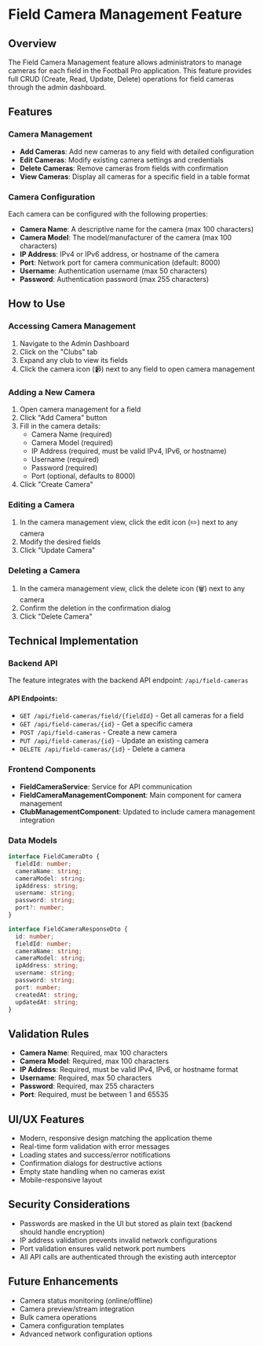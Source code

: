 # Field Camera Management Feature

## Overview
The Field Camera Management feature allows administrators to manage cameras for each field in the Football Pro application. This feature provides full CRUD (Create, Read, Update, Delete) operations for field cameras through the admin dashboard.

## Features

### Camera Management
- **Add Cameras**: Add new cameras to any field with detailed configuration
- **Edit Cameras**: Modify existing camera settings and credentials
- **Delete Cameras**: Remove cameras from fields with confirmation
- **View Cameras**: Display all cameras for a specific field in a table format

### Camera Configuration
Each camera can be configured with the following properties:
- **Camera Name**: A descriptive name for the camera (max 100 characters)
- **Camera Model**: The model/manufacturer of the camera (max 100 characters)
- **IP Address**: IPv4 or IPv6 address, or hostname of the camera
- **Port**: Network port for camera communication (default: 8000)
- **Username**: Authentication username (max 50 characters)
- **Password**: Authentication password (max 255 characters)

## How to Use

### Accessing Camera Management
1. Navigate to the Admin Dashboard
2. Click on the "Clubs" tab
3. Expand any club to view its fields
4. Click the camera icon (📹) next to any field to open camera management

### Adding a New Camera
1. Open camera management for a field
2. Click "Add Camera" button
3. Fill in the camera details:
   - Camera Name (required)
   - Camera Model (required)
   - IP Address (required, must be valid IPv4, IPv6, or hostname)
   - Username (required)
   - Password (required)
   - Port (optional, defaults to 8000)
4. Click "Create Camera"

### Editing a Camera
1. In the camera management view, click the edit icon (✏️) next to any camera
2. Modify the desired fields
3. Click "Update Camera"

### Deleting a Camera
1. In the camera management view, click the delete icon (🗑️) next to any camera
2. Confirm the deletion in the confirmation dialog
3. Click "Delete Camera"

## Technical Implementation

### Backend API
The feature integrates with the backend API endpoint: `/api/field-cameras`

#### API Endpoints:
- `GET /api/field-cameras/field/{fieldId}` - Get all cameras for a field
- `GET /api/field-cameras/{id}` - Get a specific camera
- `POST /api/field-cameras` - Create a new camera
- `PUT /api/field-cameras/{id}` - Update an existing camera
- `DELETE /api/field-cameras/{id}` - Delete a camera

### Frontend Components
- **FieldCameraService**: Service for API communication
- **FieldCameraManagementComponent**: Main component for camera management
- **ClubManagementComponent**: Updated to include camera management integration

### Data Models
```typescript
interface FieldCameraDto {
  fieldId: number;
  cameraName: string;
  cameraModel: string;
  ipAddress: string;
  username: string;
  password: string;
  port?: number;
}

interface FieldCameraResponseDto {
  id: number;
  fieldId: number;
  cameraName: string;
  cameraModel: string;
  ipAddress: string;
  username: string;
  password: string;
  port: number;
  createdAt: string;
  updatedAt: string;
}
```

## Validation Rules
- **Camera Name**: Required, max 100 characters
- **Camera Model**: Required, max 100 characters
- **IP Address**: Required, must be valid IPv4, IPv6, or hostname format
- **Username**: Required, max 50 characters
- **Password**: Required, max 255 characters
- **Port**: Required, must be between 1 and 65535

## UI/UX Features
- Modern, responsive design matching the application theme
- Real-time form validation with error messages
- Loading states and success/error notifications
- Confirmation dialogs for destructive actions
- Empty state handling when no cameras exist
- Mobile-responsive layout

## Security Considerations
- Passwords are masked in the UI but stored as plain text (backend should handle encryption)
- IP address validation prevents invalid network configurations
- Port validation ensures valid network port numbers
- All API calls are authenticated through the existing auth interceptor

## Future Enhancements
- Camera status monitoring (online/offline)
- Camera preview/stream integration
- Bulk camera operations
- Camera configuration templates
- Advanced network configuration options 